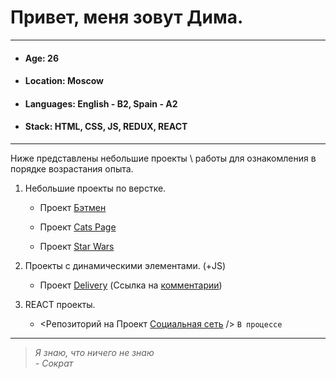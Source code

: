 # Привет, меня зовут Дима.
______
+ #### Age: 26
+ #### Location: Moscow
+ #### Languages: English - B2, Spain - A2
+ #### Stack: HTML, CSS, JS, REDUX, REACT
______
Ниже представлены небольшие проекты \ работы для ознакомления в порядке возрастания опыта. 
1. Небольшие проекты по верстке.

    - Проект [Бэтмен][1]

    - Проект [Cats Page][2]

    - Проект [Star Wars][3]
    
2. Проекты с динамическими элементами. (+JS)
    - Проект [Delivery][4] (Ссылка на [комментарии][5])
    
3. REACT проекты.
    - <Репозиторий на Проект [Социальная сеть][6]  /> `В процессе`

_____
 >*Я знаю, что ничего не знаю*  
                    *- Сократ*
                    
                                        
  


[1]: https://r8nes.github.io/batman_page/     "Верстка страницы 'Промо к фильму Бэтмен 2021'"
[2]: https://r8nes.github.io/cats_page/      "Верстка страницы с кошками - тестируем Bootstrap"
[3]: https://r8nes.github.io/star_wars_9_page/      "Верстка страницы 'Промо к фильму Star Wars. Скайуокер. Восход'"
[4]: https://r8nes.github.io/delivery/     "Delivery - сайт для заказа еды"
[5]: https://github.com/r8nes/delivery/blob/master/README.md      "Ссылка на README.md"
[6]: https://github.com/r8nes/social_page     "Социальная сеть"
